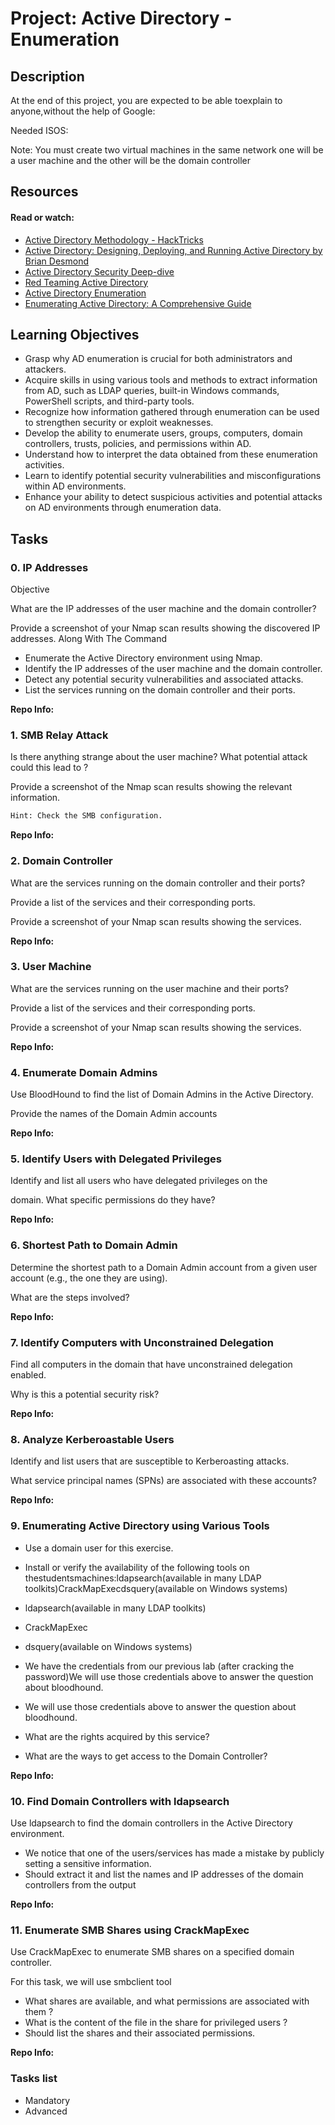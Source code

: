 # Project: Active Directory - Enumeration

## Description

At the end of this project, you are expected to be able toexplain to anyone,without the help of Google:

Needed ISOS:

Note: You must create two virtual machines in the same network one will be a user machine and
the other will be the domain controller

## Resources

#### Read or watch:

* [Active Directory Methodology - HackTricks](/rltoken/pv-i_2KGBHEvCdQsH0qJ6g)
* [Active Directory: Designing, Deploying, and Running Active Directory by Brian Desmond](/rltoken/kONsTEc4t0-4qb7O8qhaTw)
* [Active Directory Security Deep-dive](/rltoken/qESHX-x8blfIffE8JWmEzA)
* [Red Teaming Active Directory](/rltoken/vUeC2Jl0q6ApzN4eD_iyAA)
* [Active Directory Enumeration](/rltoken/VcwHG-DtFy3-2vCmdpA3zg)
* [Enumerating Active Directory: A Comprehensive Guide](/rltoken/8JC6if0KmPBjWtNa9S3X-w)


## Learning Objectives

* Grasp why AD enumeration is crucial for both administrators and attackers.
* Acquire skills in using various tools and methods to extract information from AD, such as LDAP queries, built-in Windows commands, PowerShell scripts, and third-party tools.
* Recognize how information gathered through enumeration can be used to strengthen security or exploit weaknesses.
* Develop the ability to enumerate users, groups, computers, domain controllers, trusts, policies, and permissions within AD.
* Understand how to interpret the data obtained from these enumeration activities.
* Learn to identify potential security vulnerabilities and misconfigurations within AD environments.
* Enhance your ability to detect suspicious activities and potential attacks on AD environments through enumeration data.


## Tasks

### 0. IP Addresses

Objective

What are the IP addresses of the user machine and the domain controller?

Provide a screenshot of your Nmap scan results showing the discovered IP addresses. Along With The Command

* Enumerate the Active Directory environment using Nmap.
* Identify the IP addresses of the user machine and the domain controller.
* Detect any potential security vulnerabilities and associated attacks.
* List the services running on the domain controller and their ports.

**Repo Info:**
### 1. SMB Relay Attack

Is there anything strange about the user machine?
What potential attack could this lead to ?

Provide a screenshot of the Nmap scan results showing the relevant information.

```bash
Hint: Check the SMB configuration.
```

**Repo Info:**
### 2. Domain Controller

What are the services running on the domain controller and their ports?

Provide a list of the services and their corresponding ports.

Provide a screenshot of your Nmap scan results showing the services.

**Repo Info:**
### 3. User Machine

What are the services running on the user machine and their ports?

Provide a list of the services and their corresponding ports.

Provide a screenshot of your Nmap scan results showing the services.

**Repo Info:**
### 4. Enumerate Domain Admins

Use BloodHound to find the list of Domain Admins in the Active Directory.

Provide the names of the Domain Admin accounts

**Repo Info:**
### 5. Identify Users with Delegated Privileges

Identify and list all users who have delegated privileges on the

domain. What specific permissions do they have?

**Repo Info:**
### 6. Shortest Path to Domain Admin

Determine the shortest path to a Domain Admin account from a given user account (e.g., the one they are using).

What are the steps involved?

**Repo Info:**
### 7. Identify Computers with Unconstrained Delegation

Find all computers in the domain that have unconstrained delegation
enabled.

Why is this a potential security risk?

**Repo Info:**
### 8. Analyze Kerberoastable Users

Identify and list users that are susceptible to Kerberoasting attacks.

What service principal names (SPNs) are associated with these accounts?

**Repo Info:**
### 9. Enumerating Active Directory using Various Tools

* Use a domain user for this exercise.
* Install or verify the availability of the following tools on thestudentsmachines:ldapsearch(available in many LDAP toolkits)CrackMapExecdsquery(available on Windows systems)
* ldapsearch(available in many LDAP toolkits)
* CrackMapExec
* dsquery(available on Windows systems)
* We have the credentials from our previous lab (after cracking the password)We will use those credentials above to answer the question about bloodhound.
* We will use those credentials above to answer the question about bloodhound.

* What are the rights acquired by this service?
* What are the ways to get access to the Domain Controller?

**Repo Info:**
### 10. Find Domain Controllers with ldapsearch

Use ldapsearch to find the domain controllers in the Active Directory environment.

* We notice that one of the users/services has made a mistake by publicly setting a sensitive information.
* Should extract it and list the names and IP addresses of the domain controllers from the output

**Repo Info:**
### 11. Enumerate SMB Shares using CrackMapExec

Use CrackMapExec to enumerate SMB shares on a specified domain controller.

For this task, we will use smbclient tool

* What shares are available, and what permissions are associated with them ?
* What is the content of the file in the share for privileged users ?
* Should list the shares and their associated permissions.

**Repo Info:**
### Tasks list

* Mandatory
* Advanced


